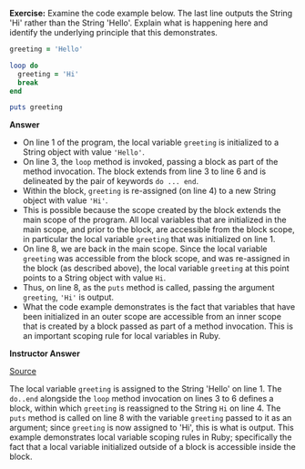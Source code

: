 
**Exercise:**
Examine the code example below. The last line outputs the String 'Hi' rather than the String 'Hello'. Explain what is happening here and identify the underlying principle that this demonstrates.

```ruby
greeting = 'Hello'

loop do
  greeting = 'Hi'
  break
end

puts greeting
```

**Answer**

- On line 1 of the program, the local variable `greeting` is initialized to a String object with value `'Hello'`.
- On line 3, the `loop` method is invoked, passing a block as part of the method invocation. The block extends from line 3 to line 6 and is delineated by the pair of keywords `do ... end`.
- Within the block, `greeting` is re-assigned (on line 4) to a new String object with value `'Hi'`.
- This is possible because the scope created by the block extends the main scope of the program. All local variables that are initialized in the main scope, and prior to the block, are accessible from the block scope, in particular the local variable `greeting` that was initialized on line 1.
- On line 8, we are back in the main scope. Since the local variable `greeting` was accessible from the block scope, and was re-assigned in the block (as described above), the local variable `greeting` at this point points to a String object with value `Hi`.
- Thus, on line 8, as the `puts` method is called, passing the argument `greeting`, `'Hi'` is output.
- What the code example demonstrates is the fact that variables that have been initialized in an outer scope are accessible from an inner scope that is created by a block passed as part of a method invocation. This is an important scoping rule for local variables in Ruby.

**Instructor Answer**

[Source](https://launchschool.com/lessons/3ce27abc/assignments/cd8e4629)

The local variable `greeting` is assigned to the String 'Hello' on line 1. The `do..end` alongside the `loop` method invocation on lines 3 to 6 defines a block, within which `greeting` is reassigned to the String `Hi` on line 4. The `puts` method is called on line 8 with the variable `greeting` passed to it as an argument; since `greeting` is now assigned to 'Hi', this is what is output. This example demonstrates local variable scoping rules in Ruby; specifically the fact that a local variable initialized outside of a block is accessible inside the block.
